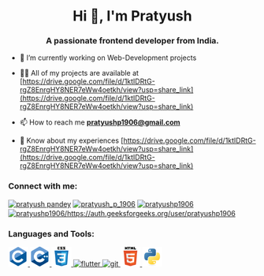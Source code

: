<h1 align="center">Hi 👋, I'm Pratyush</h1>
<h3 align="center">A passionate frontend developer from India.</h3>

- 🔭 I’m currently working on Web-Development projects

- 👨‍💻 All of my projects are available at [https://drive.google.com/file/d/1ktIDRtG-rgZ8EnrgHY8NER7eWw4oetkh/view?usp=share_link](https://drive.google.com/file/d/1ktIDRtG-rgZ8EnrgHY8NER7eWw4oetkh/view?usp=share_link)

- 📫 How to reach me **pratyushp1906@gmail.com**

- 📄 Know about my experiences [https://drive.google.com/file/d/1ktIDRtG-rgZ8EnrgHY8NER7eWw4oetkh/view?usp=share_link](https://drive.google.com/file/d/1ktIDRtG-rgZ8EnrgHY8NER7eWw4oetkh/view?usp=share_link)

<h3 align="left">Connect with me:</h3>
<p align="left">
<a href="https://linkedin.com/in/pratyush pandey" target="blank"><img align="center" src="https://raw.githubusercontent.com/rahuldkjain/github-profile-readme-generator/master/src/images/icons/Social/linked-in-alt.svg" alt="pratyush pandey" height="30" width="40" /></a>
<a href="https://instagram.com/pratyush_p_1906" target="blank"><img align="center" src="https://raw.githubusercontent.com/rahuldkjain/github-profile-readme-generator/master/src/images/icons/Social/instagram.svg" alt="pratyush_p_1906" height="30" width="40" /></a>
<a href="https://www.leetcode.com/pratyushp1906" target="blank"><img align="center" src="https://raw.githubusercontent.com/rahuldkjain/github-profile-readme-generator/master/src/images/icons/Social/leet-code.svg" alt="pratyushp1906" height="30" width="40" /></a>
<a href="https://auth.geeksforgeeks.org/user/pratyushp1906/https://auth.geeksforgeeks.org/user/pratyushp1906" target="blank"><img align="center" src="https://raw.githubusercontent.com/rahuldkjain/github-profile-readme-generator/master/src/images/icons/Social/geeks-for-geeks.svg" alt="pratyushp1906/https://auth.geeksforgeeks.org/user/pratyushp1906" height="30" width="40" /></a>
</p>

<h3 align="left">Languages and Tools:</h3>
<p align="left"> <a href="https://www.cprogramming.com/" target="_blank" rel="noreferrer"> <img src="https://raw.githubusercontent.com/devicons/devicon/master/icons/c/c-original.svg" alt="c" width="40" height="40"/> </a> <a href="https://www.w3schools.com/cpp/" target="_blank" rel="noreferrer"> <img src="https://raw.githubusercontent.com/devicons/devicon/master/icons/cplusplus/cplusplus-original.svg" alt="cplusplus" width="40" height="40"/> </a> <a href="https://www.w3schools.com/css/" target="_blank" rel="noreferrer"> <img src="https://raw.githubusercontent.com/devicons/devicon/master/icons/css3/css3-original-wordmark.svg" alt="css3" width="40" height="40"/> </a> <a href="https://flutter.dev" target="_blank" rel="noreferrer"> <img src="https://www.vectorlogo.zone/logos/flutterio/flutterio-icon.svg" alt="flutter" width="40" height="40"/> </a> <a href="https://git-scm.com/" target="_blank" rel="noreferrer"> <img src="https://www.vectorlogo.zone/logos/git-scm/git-scm-icon.svg" alt="git" width="40" height="40"/> </a> <a href="https://www.w3.org/html/" target="_blank" rel="noreferrer"> <img src="https://raw.githubusercontent.com/devicons/devicon/master/icons/html5/html5-original-wordmark.svg" alt="html5" width="40" height="40"/> </a> <a href="https://www.python.org" target="_blank" rel="noreferrer"> <img src="https://raw.githubusercontent.com/devicons/devicon/master/icons/python/python-original.svg" alt="python" width="40" height="40"/> </a> </p>

